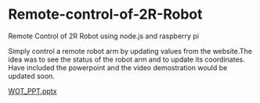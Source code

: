 # Remote-control-of-2R-Robot
Remote Control of 2R Robot using node.js and raspberry pi

Simply control a remote robot arm by updating values from the website.The idea was to see the status of the robot arm and to update its coordinates.
Have included the powerpoint and the video demostration would be updated soon.

[WOT_PPT.pptx](https://github.com/dazaisama/Remote-control-of-2R-Robot/files/9349477/WOT_PPT.pptx)
